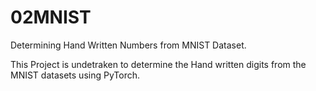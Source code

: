# 02MNIST
Determining Hand Written Numbers from MNIST Dataset.

This Project is undetraken to determine the Hand written digits from the MNIST datasets using PyTorch.
